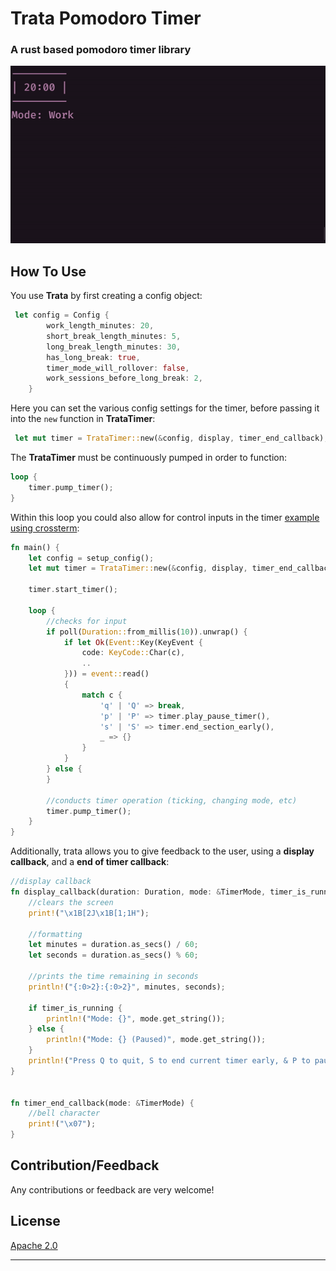 # Trata Pomodoro Timer
### A rust based pomodoro timer library
<img src="./assets/DisplayGifOne.gif" alt="Demo on windows terminal">

## How To Use

You use **Trata** by first creating a config object:
```rust
 let config = Config {
        work_length_minutes: 20,
        short_break_length_minutes: 5,
        long_break_length_minutes: 30,
        has_long_break: true,
        timer_mode_will_rollover: false,
        work_sessions_before_long_break: 2,
    }
```
Here you can set the various config settings for the timer, before passing it into the `new` function in **TrataTimer**:
```rust
 let mut timer = TrataTimer::new(&config, display, timer_end_callback);
```
The **TrataTimer** must be continuously pumped in order to function:
```rust
loop {
    timer.pump_timer();
}
```

Within this loop you could also allow for control inputs in the timer [example using crossterm](examples/cli-example.rs):
```rust
fn main() {
    let config = setup_config();
    let mut timer = TrataTimer::new(&config, display, timer_end_callback);

    timer.start_timer();

    loop {
        //checks for input
        if poll(Duration::from_millis(10)).unwrap() {
            if let Ok(Event::Key(KeyEvent {
                code: KeyCode::Char(c),
                ..
            })) = event::read()
            {
                match c {
                    'q' | 'Q' => break,
                    'p' | 'P' => timer.play_pause_timer(),
                    's' | 'S' => timer.end_section_early(),
                    _ => {}
                }
            }
        } else {
        }

        //conducts timer operation (ticking, changing mode, etc)
        timer.pump_timer();
    }
}
```
Additionally, trata allows you to give feedback to the user, using a **display callback**, and a **end of timer callback**:

```rust
//display callback
fn display_callback(duration: Duration, mode: &TimerMode, timer_is_running: bool) {
    //clears the screen
    print!("\x1B[2J\x1B[1;1H");

    //formatting
    let minutes = duration.as_secs() / 60;
    let seconds = duration.as_secs() % 60;

    //prints the time remaining in seconds
    println!("{:0>2}:{:0>2}", minutes, seconds);

    if timer_is_running {
        println!("Mode: {}", mode.get_string());
    } else {
        println!("Mode: {} (Paused)", mode.get_string());
    }
    println!("Press Q to quit, S to end current timer early, & P to pause the timer.");
}


fn timer_end_callback(mode: &TimerMode) {
    //bell character
    print!("\x07");
}
```

## Contribution/Feedback
Any contributions or feedback are very welcome!

## License
[Apache 2.0](LICENSE.MD)

---